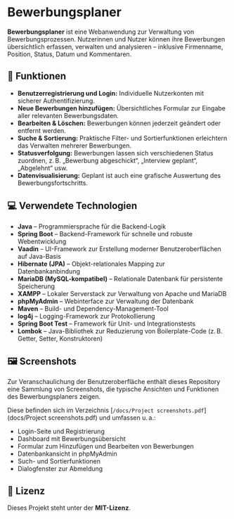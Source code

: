 # Bewerbungsplaner

**Bewerbungsplaner** ist eine Webanwendung zur Verwaltung von Bewerbungsprozessen. Nutzerinnen und Nutzer können ihre Bewerbungen übersichtlich erfassen, verwalten und analysieren – inklusive Firmenname, Position, Status, Datum und Kommentaren.

## 🔧 Funktionen

- **Benutzerregistrierung und Login:** Individuelle Nutzerkonten mit sicherer Authentifizierung.
- **Neue Bewerbungen hinzufügen:** Übersichtliches Formular zur Eingabe aller relevanten Bewerbungsdaten.
- **Bearbeiten & Löschen:** Bewerbungen können jederzeit geändert oder entfernt werden.
- **Suche & Sortierung:** Praktische Filter- und Sortierfunktionen erleichtern das Verwalten mehrerer Bewerbungen.
- **Statusverfolgung:** Bewerbungen lassen sich verschiedenen Status zuordnen, z. B. „Bewerbung abgeschickt“, „Interview geplant“, „Abgelehnt“ usw.
- **Datenvisualisierung:** Geplant ist auch eine grafische Auswertung des Bewerbungsfortschritts.

## 💻 Verwendete Technologien

- **Java** – Programmiersprache für die Backend-Logik
- **Spring Boot** – Backend-Framework für schnelle und robuste Webentwicklung
- **Vaadin** – UI-Framework zur Erstellung moderner Benutzeroberflächen auf Java-Basis
- **Hibernate (JPA)** – Objekt-relationales Mapping zur Datenbankanbindung
- **MariaDB (MySQL-kompatibel)** – Relationale Datenbank für persistente Speicherung
- **XAMPP** – Lokaler Serverstack zur Verwaltung von Apache und MariaDB
- **phpMyAdmin** – Webinterface zur Verwaltung der Datenbank
- **Maven** – Build- und Dependency-Management-Tool
- **log4j** – Logging-Framework zur Protokollierung
- **Spring Boot Test** – Framework für Unit- und Integrationstests
- **Lombok** – Java-Bibliothek zur Reduzierung von Boilerplate-Code (z. B. Getter, Setter, Konstruktoren)

## 🖼️ Screenshots

Zur Veranschaulichung der Benutzeroberfläche enthält dieses Repository eine Sammlung von Screenshots, die typische Ansichten und Funktionen des Bewerbungsplaners zeigen.

Diese befinden sich im Verzeichnis [`/docs/Project screenshots.pdf`](docs/Project screenshots.pdf) und umfassen u. a.:

- Login-Seite und Registrierung
- Dashboard mit Bewerbungsübersicht
- Formular zum Hinzufügen und Bearbeiten von Bewerbungen
- Datenbankansicht in phpMyAdmin
- Such- und Sortierfunktionen
- Dialogfenster zur Abmeldung

## 📄 Lizenz

Dieses Projekt steht unter der **MIT-Lizenz**.  

